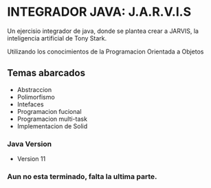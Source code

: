 # INTEGRADOR JAVA: J.A.R.V.I.S

Un ejercisio integrador de java, donde se plantea crear a JARVIS, la
inteligencia artificial de Tony Stark.

Utilizando los conocimientos de la Programacion Orientada a Objetos

## Temas abarcados
- Abstraccion
- Polimorfismo
- Intefaces
- Programacion fucional
- Programacion multi-task
- Implementacion de Solid

### Java Version
- Version 11

### Aun no esta terminado, falta la ultima parte.
